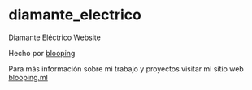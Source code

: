# diamante_electrico
Diamante Eléctrico Website

Hecho por [blooping](https://blooping.me)

Para más información sobre mi trabajo y proyectos visitar mi sitio web
[blooping.ml](https://blooping.me)
